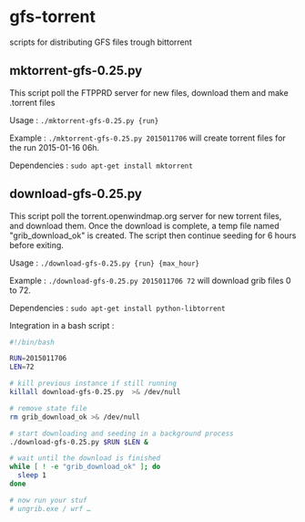 # gfs-torrent
scripts for distributing GFS files trough bittorrent


## mktorrent-gfs-0.25.py

This script poll the FTPPRD server for new files, download them and make .torrent files

Usage : `./mktorrent-gfs-0.25.py {run}`

Example : `./mktorrent-gfs-0.25.py 2015011706` will create torrent files for the run 2015-01-16 06h.

Dependencies : `sudo apt-get install mktorrent`


## download-gfs-0.25.py

This script poll the torrent.openwindmap.org server for new torrent files, and download them.
Once the download is complete, a temp file named "grib_download_ok" is created. The script then continue seeding for 6 hours before exiting.

Usage : `./download-gfs-0.25.py {run} {max_hour}`

Example : `./download-gfs-0.25.py 2015011706 72` will download grib files 0 to 72.

Dependencies : `sudo apt-get install python-libtorrent`

Integration in a bash script :
```bash
#!/bin/bash

RUN=2015011706
LEN=72

# kill previous instance if still running
killall download-gfs-0.25.py  >& /dev/null

# remove state file
rm grib_download_ok >& /dev/null

# start downloading and seeding in a background process
./download-gfs-0.25.py $RUN $LEN &

# wait until the download is finished
while [ ! -e "grib_download_ok" ]; do
  sleep 1
done

# now run your stuf
# ungrib.exe / wrf …

```

